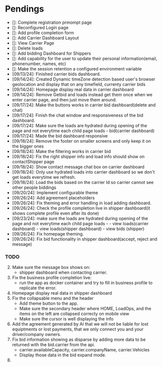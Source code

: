 # Pendings

* []: Complete registration prmompt page
* []: Reconfigured Login page
* []: Add profile completion form
* []: Add Carrier Dashboard Layout
* []: View Carrier Page
* []: Delete loads
* []: Add bidding Dashboard for Shippers
* []: Add capability for the user to update their personal information(email, phonenumber, names, etc)
* []: Make the session retention a configured environment variable
* [09/13/24]: Finished carrier bids dashboard.
* [09/14/24]: Created Dynamic timeZone detection based user's browser geolocation and display that on any timefield, currenty carrier bids
* [09/14/24]: Homepage display real data in carrier dashboard
* [09/14/24]: Remove Getbid and loads instead get them once when we enter carrier page, and then just move them around.
* [09/17/24]: Make the buttons works in carrier bid dashboard(delete and chat)
* [09/17/24]: Finish the chat window and responsiveness of the bid dashboard.
* [09/17/24]: Make sure the loads are hydrated during opening of the page and not everytime each child page loads - bid(carrier dashboard)
* [09/17/24]: Made the bid dashboard responsive
* [09/18/24]: Remove the footer on smaller screens and only keep it on the bigger ones
* [09/18/24]:  Make the filtering works in carrier bid
* [09/18/24]: Fix the right shipper info and load info should show on contactShipper page
* [09/18/24]: Show contact message chat box on carrier dashboard
* [09/18/24]: Only use hydrated loads into carrier dashboard so we don't get loads everytime we refresh.
* [09/18/24]: Load the bids based on the carrier Id so carrier cannot see other people biddings
* [09/20/24]: Implement configurable theme
* [09/26/24]: Add agreement placeholders
* [09/26/24]: Fix theming and error handling in load adding dashboard.
* [09/26/24]: Check the profile completion live in shipper dashboard(it shows complete profile even after its done)
* [09/23/24]: make sure the loads are hydrated during opening of the page and not everytime each child page loads - 
                - view loads(carrier dashboard)
                - view loads(shipper dashboard)
                - view bids (shipper)
* [09/26/24]: Fix homepage theming.
* [09/26/24]: Fix bid functionality in shipper dashboard(accept, reject and message)


### TODO
2. Make sure the message box shows on:
    - shipper dashboard when contacting carrier.
3. Fix the business profile completion live:
    - run the app as docker container and try to fill in business profile to replicate the error.
5. Homepage display real data in shipper dashboard
6. Fix the collapsable menu and the header 
    - Add theme button to the app.
    - Make sure the secondary header where HOME, LoadOps, and the items on the left are collapsed correcty on mobile view
    - Make sure the cursor is well displaying the info
7. Add the agreement generated by AI that we will not be liable for lost equiptments or lost payments, that we only connect you and your driver/company owners.
8. Fix bid information showing as disparse by adding more data to be returned with the bid.carrier from the api.
    - carrier.availableCapacity, carrier.companyName, carrier.Vehicles
    - Display those data in the bid expand mode.
9. 